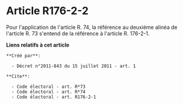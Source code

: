 # Article R176-2-2

Pour l'application de l'article R. 74, la référence au deuxième alinéa de l'article R. 73 s'entend de la référence à
l'article R. 176-2-1.

**Liens relatifs à cet article**

	**Créé par**:

	  - Décret n°2011-843 du 15 juillet 2011 - art. 1

	**Cite**:

	  - Code électoral - art. R*73
	  - Code électoral - art. R*74
	  - Code électoral - art. R176-2-1
